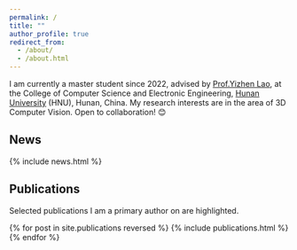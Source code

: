 ```yaml
---
permalink: /
title: ""
author_profile: true
redirect_from: 
  - /about/
  - /about.html
---
```


I am currently a master student since 2022, advised by [Prof.Yizhen Lao](https://scholar.google.fr/citations?user=OhPsgH0AAAAJ&hl=en), at the College of Computer Science and Electronic Engineering, [Hunan University](https://www.hnu.edu.cn/) (HNU), Hunan, China. My research interests are in the area of 3D Computer Vision. Open to collaboration! 😊



## News
<style style="text/css"> .news{font-size:0.75em;} </style>
{% include news.html %}


## Publications
Selected publications I am a primary author on are highlighted.

<style style="text/css"> .hoverTable{ width:85%; border-collapse:collapse; border: 0px; } .hoverTable td{ padding:7px; border:#4e95f4 0px solid; } /* Define the default color for all the table rows */ .hoverTable tr{} /* Define the hover highlight color for the table row */ .hoverTable tr:hover { background-color: #f7f7f7; } </style> {% for post in site.publications reversed %} {% include publications.html %} {% endfor %}
